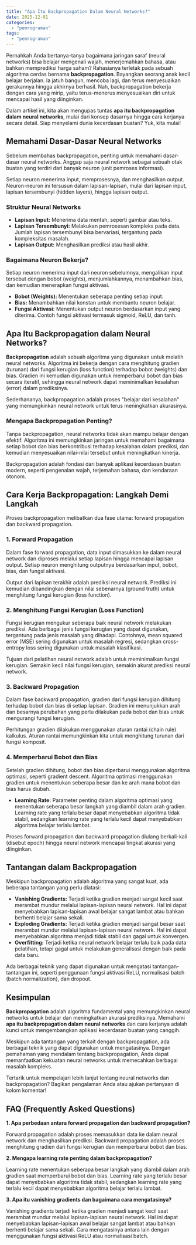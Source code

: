 ```yaml
---
title: "Apa Itu Backpropagation Dalam Neural Networks?"
date: 2025-12-01
categories: 
  - "pemrograman"
tags: 
  - "pemrograman"
---
```


Pernahkah Anda bertanya-tanya bagaimana jaringan saraf (neural networks) bisa belajar mengenali wajah, menerjemahkan bahasa, atau bahkan memprediksi harga saham? Rahasianya terletak pada sebuah algoritma cerdas bernama **backpropagation**. Bayangkan seorang anak kecil belajar berjalan. Ia jatuh bangun, mencoba lagi, dan terus menyesuaikan gerakannya hingga akhirnya berhasil. Nah, backpropagation bekerja dengan cara yang mirip, yaitu terus-menerus menyesuaikan diri untuk mencapai hasil yang diinginkan.

Dalam artikel ini, kita akan mengupas tuntas **apa itu backpropagation dalam neural networks**, mulai dari konsep dasarnya hingga cara kerjanya secara detail. Siap menyelami dunia kecerdasan buatan? Yuk, kita mulai!

## Memahami Dasar-Dasar Neural Networks

Sebelum membahas backpropagation, penting untuk memahami dasar-dasar neural networks. Anggap saja neural network sebagai sebuah otak buatan yang terdiri dari banyak neuron (unit pemroses informasi).

Setiap neuron menerima input, memprosesnya, dan menghasilkan output. Neuron-neuron ini tersusun dalam lapisan-lapisan, mulai dari lapisan input, lapisan tersembunyi (hidden layers), hingga lapisan output.

### Struktur Neural Networks

- **Lapisan Input:** Menerima data mentah, seperti gambar atau teks.
- **Lapisan Tersembunyi:** Melakukan pemrosesan kompleks pada data. Jumlah lapisan tersembunyi bisa bervariasi, tergantung pada kompleksitas masalah.
- **Lapisan Output:** Menghasilkan prediksi atau hasil akhir.

### Bagaimana Neuron Bekerja?

Setiap neuron menerima input dari neuron sebelumnya, mengalikan input tersebut dengan bobot (weights), menjumlahkannya, menambahkan bias, dan kemudian menerapkan fungsi aktivasi.

- **Bobot (Weights):** Menentukan seberapa penting setiap input.
- **Bias:** Menambahkan nilai konstan untuk membantu neuron belajar.
- **Fungsi Aktivasi:** Menentukan output neuron berdasarkan input yang diterima. Contoh fungsi aktivasi termasuk sigmoid, ReLU, dan tanh.

## Apa Itu Backpropagation dalam Neural Networks?

**Backpropagation** adalah sebuah algoritma yang digunakan untuk melatih neural networks. Algoritma ini bekerja dengan cara menghitung gradien (turunan) dari fungsi kerugian (loss function) terhadap bobot (weights) dan bias. Gradien ini kemudian digunakan untuk memperbarui bobot dan bias secara iteratif, sehingga neural network dapat meminimalkan kesalahan (error) dalam prediksinya.

Sederhananya, backpropagation adalah proses "belajar dari kesalahan" yang memungkinkan neural network untuk terus meningkatkan akurasinya.

### Mengapa Backpropagation Penting?

Tanpa backpropagation, neural networks tidak akan mampu belajar dengan efektif. Algoritma ini memungkinkan jaringan untuk memahami bagaimana setiap bobot dan bias berkontribusi terhadap kesalahan dalam prediksi, dan kemudian menyesuaikan nilai-nilai tersebut untuk meningkatkan kinerja.

Backpropagation adalah fondasi dari banyak aplikasi kecerdasan buatan modern, seperti pengenalan wajah, terjemahan bahasa, dan kendaraan otonom.

## Cara Kerja Backpropagation: Langkah Demi Langkah

Proses backpropagation melibatkan dua fase utama: forward propagation dan backward propagation.

### 1\. Forward Propagation

Dalam fase forward propagation, data input dimasukkan ke dalam neural network dan diproses melalui setiap lapisan hingga mencapai lapisan output. Setiap neuron menghitung outputnya berdasarkan input, bobot, bias, dan fungsi aktivasi.

Output dari lapisan terakhir adalah prediksi neural network. Prediksi ini kemudian dibandingkan dengan nilai sebenarnya (ground truth) untuk menghitung fungsi kerugian (loss function).

### 2\. Menghitung Fungsi Kerugian (Loss Function)

Fungsi kerugian mengukur seberapa baik neural network melakukan prediksi. Ada berbagai jenis fungsi kerugian yang dapat digunakan, tergantung pada jenis masalah yang dihadapi. Contohnya, mean squared error (MSE) sering digunakan untuk masalah regresi, sedangkan cross-entropy loss sering digunakan untuk masalah klasifikasi.

Tujuan dari pelatihan neural network adalah untuk meminimalkan fungsi kerugian. Semakin kecil nilai fungsi kerugian, semakin akurat prediksi neural network.

### 3\. Backward Propagation

Dalam fase backward propagation, gradien dari fungsi kerugian dihitung terhadap bobot dan bias di setiap lapisan. Gradien ini menunjukkan arah dan besarnya perubahan yang perlu dilakukan pada bobot dan bias untuk mengurangi fungsi kerugian.

Perhitungan gradien dilakukan menggunakan aturan rantai (chain rule) kalkulus. Aturan rantai memungkinkan kita untuk menghitung turunan dari fungsi komposit.

### 4\. Memperbarui Bobot dan Bias

Setelah gradien dihitung, bobot dan bias diperbarui menggunakan algoritma optimasi, seperti gradient descent. Algoritma optimasi menggunakan gradien untuk menentukan seberapa besar dan ke arah mana bobot dan bias harus diubah.

- **Learning Rate:** Parameter penting dalam algoritma optimasi yang menentukan seberapa besar langkah yang diambil dalam arah gradien. Learning rate yang terlalu besar dapat menyebabkan algoritma tidak stabil, sedangkan learning rate yang terlalu kecil dapat menyebabkan algoritma belajar terlalu lambat.

Proses forward propagation dan backward propagation diulang berkali-kali (disebut epoch) hingga neural network mencapai tingkat akurasi yang diinginkan.

## Tantangan dalam Backpropagation

Meskipun backpropagation adalah algoritma yang sangat kuat, ada beberapa tantangan yang perlu diatasi:

- **Vanishing Gradients:** Terjadi ketika gradien menjadi sangat kecil saat merambat mundur melalui lapisan-lapisan neural network. Hal ini dapat menyebabkan lapisan-lapisan awal belajar sangat lambat atau bahkan berhenti belajar sama sekali.
- **Exploding Gradients:** Terjadi ketika gradien menjadi sangat besar saat merambat mundur melalui lapisan-lapisan neural network. Hal ini dapat menyebabkan algoritma menjadi tidak stabil dan gagal untuk konvergen.
- **Overfitting:** Terjadi ketika neural network belajar terlalu baik pada data pelatihan, tetapi gagal untuk melakukan generalisasi dengan baik pada data baru.

Ada berbagai teknik yang dapat digunakan untuk mengatasi tantangan-tantangan ini, seperti penggunaan fungsi aktivasi ReLU, normalisasi batch (batch normalization), dan dropout.

## Kesimpulan

**Backpropagation** adalah algoritma fundamental yang memungkinkan neural networks untuk belajar dan meningkatkan akurasi prediksinya. Memahami **apa itu backpropagation dalam neural networks** dan cara kerjanya adalah kunci untuk mengembangkan aplikasi kecerdasan buatan yang canggih.

Meskipun ada tantangan yang terkait dengan backpropagation, ada berbagai teknik yang dapat digunakan untuk mengatasinya. Dengan pemahaman yang mendalam tentang backpropagation, Anda dapat memanfaatkan kekuatan neural networks untuk memecahkan berbagai masalah kompleks.

Tertarik untuk mempelajari lebih lanjut tentang neural networks dan backpropagation? Bagikan pengalaman Anda atau ajukan pertanyaan di kolom komentar!

## FAQ (Frequently Asked Questions)

**1\. Apa perbedaan antara forward propagation dan backward propagation?**

Forward propagation adalah proses memasukkan data ke dalam neural network dan menghasilkan prediksi. Backward propagation adalah proses menghitung gradien dari fungsi kerugian dan memperbarui bobot dan bias.

**2\. Mengapa learning rate penting dalam backpropagation?**

Learning rate menentukan seberapa besar langkah yang diambil dalam arah gradien saat memperbarui bobot dan bias. Learning rate yang terlalu besar dapat menyebabkan algoritma tidak stabil, sedangkan learning rate yang terlalu kecil dapat menyebabkan algoritma belajar terlalu lambat.

**3\. Apa itu vanishing gradients dan bagaimana cara mengatasinya?**

Vanishing gradients terjadi ketika gradien menjadi sangat kecil saat merambat mundur melalui lapisan-lapisan neural network. Hal ini dapat menyebabkan lapisan-lapisan awal belajar sangat lambat atau bahkan berhenti belajar sama sekali. Cara mengatasinya antara lain dengan menggunakan fungsi aktivasi ReLU atau normalisasi batch.
